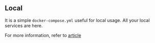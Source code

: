 ## Local

It is a simple `docker-compose.yml` useful for local usage. 
All your local services are here. 

For more information, refer to [article](https://www.devocative.org/article/tech/docker02)
